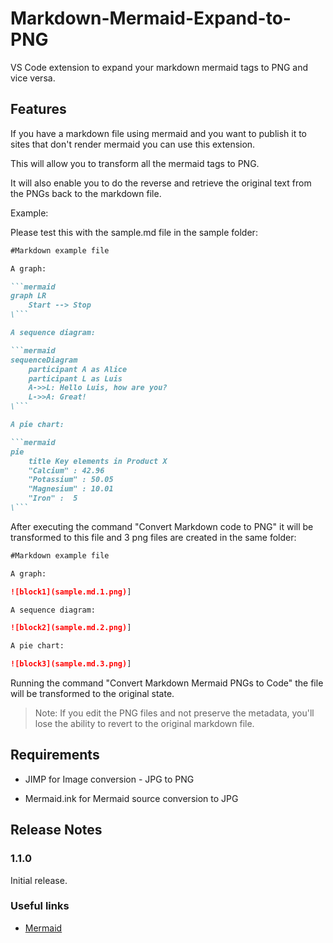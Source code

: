 # Markdown-Mermaid-Expand-to-PNG

VS Code extension to expand your markdown mermaid tags to PNG and vice versa.

## Features

If you have a markdown file using mermaid and you want to publish it to sites that don't render mermaid you can use this extension.

This will allow you to transform all the mermaid tags to PNG.

It will also enable you to do the reverse and retrieve the original text from the PNGs back to the markdown file.

Example:

Please test this with the sample.md file in the sample folder:

```markdown
#Markdown example file

A graph:

```mermaid
graph LR
    Start --> Stop
\```

A sequence diagram:

```mermaid
sequenceDiagram
    participant A as Alice
    participant L as Luis
    A->>L: Hello Luis, how are you?
    L->>A: Great!
\```

A pie chart:

```mermaid
pie
    title Key elements in Product X
    "Calcium" : 42.96
    "Potassium" : 50.05
    "Magnesium" : 10.01
    "Iron" :  5
\```
```

After executing the command "Convert Markdown code to PNG" it will be transformed to this file and 3 png files are created in the same folder:

```markdown
#Markdown example file

A graph:

![block1](sample.md.1.png)]

A sequence diagram:

![block2](sample.md.2.png)]

A pie chart:

![block3](sample.md.3.png)]

```

Running the command "Convert Markdown Mermaid PNGs to Code" the file will be transformed to the original state.

> Note: If you edit the PNG files and not preserve the metadata, you'll lose the ability to revert to the original markdown file.

## Requirements

- JIMP for Image conversion - JPG to PNG

- Mermaid.ink for Mermaid source conversion to JPG

## Release Notes

### 1.1.0

Initial release.

### Useful links

* [Mermaid](https://https://mermaid-js.github.io/)